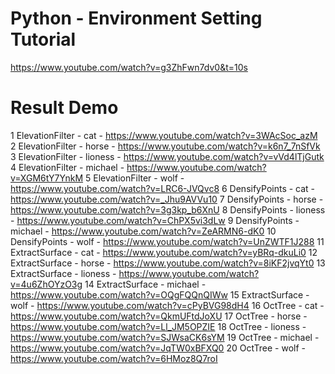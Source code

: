 # Python - Environment Setting Tutorial
https://www.youtube.com/watch?v=g3ZhFwn7dv0&t=10s
# Result Demo
1 ElevationFilter - cat - https://www.youtube.com/watch?v=3WAcSoc_azM
2 ElevationFilter - horse -  https://www.youtube.com/watch?v=k6n7_7nSfVk
3 ElevationFilter - lioness -  https://www.youtube.com/watch?v=vVd4lTjGutk
4 ElevationFilter - michael - https://www.youtube.com/watch?v=XGM6tY7YnkM
5 ElevationFilter - wolf - https://www.youtube.com/watch?v=LRC6-JVQvc8
6 DensifyPoints - cat  - https://www.youtube.com/watch?v=_Jhu9AVVu10
7 DensifyPoints - horse - https://www.youtube.com/watch?v=3g3kp_b6XnU
8 DensifyPoints - lioness -  https://www.youtube.com/watch?v=ChPX5vi3dLw
9 DensifyPoints - michael - https://www.youtube.com/watch?v=ZeARMN6-dK0 
10 DensifyPoints - wolf - https://www.youtube.com/watch?v=UnZWTF1J288
11 ExtractSurface  - cat  - https://www.youtube.com/watch?v=yBRq-dkuLi0
12 ExtractSurface  - horse  - https://www.youtube.com/watch?v=8iKF2jvqYt0
13 ExtractSurface  - lioness - https://www.youtube.com/watch?v=4u6ZhOYzO3g
14 ExtractSurface  - michael - https://www.youtube.com/watch?v=OQgFQQnQIWw
15 ExtractSurface  - wolf - https://www.youtube.com/watch?v=cPyBVG98dH4
16 OctTree - cat  - https://www.youtube.com/watch?v=QkmUFtdJoXU
17 OctTree - horse - https://www.youtube.com/watch?v=Ll_JM5OPZIE
18 OctTree - lioness - https://www.youtube.com/watch?v=SJWsaCK6sYM 
19 OctTree - michael - https://www.youtube.com/watch?v=JqTW0xBFXQ0
20 OctTree - wolf - https://www.youtube.com/watch?v=6HMoz8Q7roI
